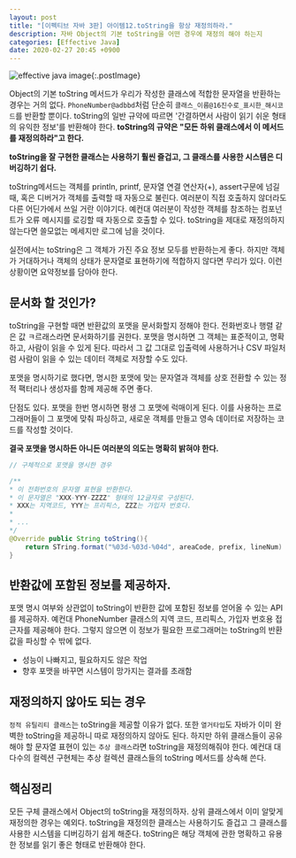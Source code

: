 ```yaml
---
layout: post
title: "[이펙티브 자바 3판] 아이템12.toString을 항상 재정의하라."
description: 자바 Object의 기본 toString을 어떤 경우에 재정의 해야 하는지 
categories: [Effective Java]
date: 2020-02-27 20:45 +0900
---
```

![effective java image](https://user-images.githubusercontent.com/28615416/75598228-81ca1c00-5add-11ea-9319-e949af4e07cd.png){:.postImage}


Object의 기본 toString 메서드가 우리가 작성한 클래스에 적합한 문자열을 반환하는 경우는 거의 없다.
`PhoneNumber@adbbd`처럼 단순히 `클래스_이름@16진수로_표시한_해시코드`를 반환할 뿐이다.
toString의 일반 규약에 따르면 '간결하면서 사람이 읽기 쉬운 형태의 유익한 정보'를 반환해야 한다.
**toString의 규약은 "모든 하위 클래스에서 이 메서드를 재정의하라"고 한다.**

**toString을 잘 구현한 클래스는 사용하기 훨씬 즐겁고, 그 클래스를 사용한 시스템은 디버깅하기 쉽다.**

toString메서드는 객체를 println, printf, 문자열 연결 연산자(+), assert구문에 넘길때, 혹은 디버거가 객체를 출력할 때 자동으로 불린다. 여러분이 직접 호출하지 않더라도 다른 어딘가에서 쓰일 거란 이야기다.
예컨대 여러분이 작성한 객체를 참조하는 컴포넌트가 오류 메시지를 로깅할 때 자동으로 호출할 수 있다.
toString을 제대로 재정의하지 않는다면 쓸모없는 메세지만 로그에 남을 것이다.

실전에서는 toString은 그 객체가 가진 주요 정보 모두를 반환하는게 좋다. 하지만 객체가 거대하거나 객체의 상태가 문자열로 표현하기에 적합하지 않다면 무리가 있다. 이런 상황이면 요약정보를 담아야 한다.

## 문서화 할 것인가? 
toString을 구현할 때면 반환값의 포맷을 문서화할지 정해야 한다. 
전화번호나 행렬 같은 값 ㅋ르래스라면 문서화하기를 권한다. 포맷을 명시하면 그 객체는 표준적이고, 명확하고, 사람이 읽을 수 있게 된다. 따라서 그 값 그대로 입출력에 사용하거나 CSV 파일처럼 사람이 읽을 수 있는 데이터 객체로 저장할 수도 있다. 

포맷을 명시하기로 했다면, 명시한 포맷에 맞는 문자열과 객체를 상호 전환할 수 있는 정적 팩터리나 생성자를 함께 제공해 주면 좋다. 

단점도 있다. 포맷을 한번 명시하면 평생 그 포맷에 럭매이게 된다. 이를 사용하는 프로그래머들이 그 포맷에 맞춰 파싱하고, 새로운 객체를 만들고 영속 데이터로 저장하는 코드를 작성할 것이다. 

**결국 포맷을 명시하든 아니든 여러분의 의도는 명확히 밝혀야 한다.**
```java
// 구체적으로 포맷을 명시한 경우 

/**
* 이 전화번호의 문자열 표현을 반환한다.
* 이 문자열은 "XXX-YYY-ZZZZ" 형태의 12글자로 구성된다.
* XXX는 지역코드, YYY는 프리픽스, ZZZ는 가입자 번호다.
* 
* ...
*/
@Override public String toString(){
    return STring.format("%03d-%03d-%04d", areaCode, prefix, lineNum)
}
```
## 반환값에 포함된 정보를 제공하자.
포맷 명시 여부와 상관없이 toString이 반환한 값에 포함된 정보를 얻어올 수 있는 API를 제공하자. 예컨대 PhoneNumber 클래스의 지역 코드, 프리픽스, 가입자 번호용 접근자를 제공해야 한다. 그렇지 않으면 이 정보가 필요한 프로그래머는 toString의 반환값을 파싱할 수 밖에 없다. 
- 성능이 나빠지고, 필요하지도 않은 작업
- 향후 포맷을 바꾸면 시스템이 망가지는 결과를 초래함 

## 재정의하지 않아도 되는 경우
`정적 유틸리티 클래스`는 toString을 제공할 이유가 없다. 또한 `열거타입`도 자바가 이미 완벽한 toString을 제공하니 따로 재정의하지 않아도 된다.
하지만 하위 클래스들이 공유해야 할 문자열 표현이 있는 `추상 클래스`라면 toString을 재정의해줘야 한다. 예컨대 대다수의 컬렉션 구현체는 추상 컬렉션 클래스들의 toString 메서드를 상속해 쓴다.

## 핵심정리 
모든 구체 클래스에서 Object의 toString을 재정의하자. 상위 클래스에서 이미 알맞게 재정의한 경우는 예외다. toString을 재정의한 클래스는 사용하기도 즐겁고 그 클래스를 사용한 시스템을 디버깅하기 쉽게 해준다. toString은 해당 객체에 관한 명확하고 유용한 정보를 읽기 좋은 형태로 반환해야 한다.

